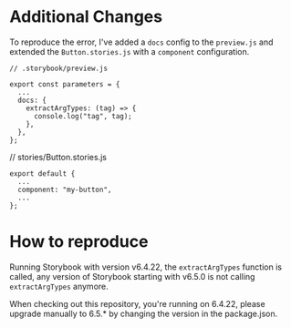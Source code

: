 # Additional Changes

To reproduce the error, I've added a `docs` config to the `preview.js` and extended the `Button.stories.js` with a `component` configuration.

```
// .storybook/preview.js

export const parameters = {
  ...
  docs: {
    extractArgTypes: (tag) => {
      console.log("tag", tag);
    },
  },
};
```

// stories/Button.stories.js

```
export default {
  ...
  component: "my-button",
  ...
};
```

# How to reproduce

Running Storybook with version v6.4.22, the `extractArgTypes` function is called, any version of Storybook starting with v6.5.0 is not calling `extractArgTypes` anymore.

When checking out this repository, you're running on 6.4.22, please upgrade manually to 6.5.\* by changing the version in the package.json.
